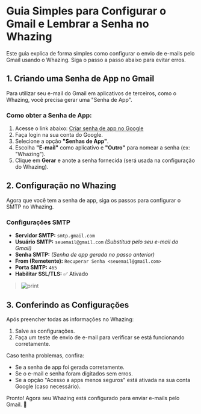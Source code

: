 # Guia Simples para Configurar o Gmail e Lembrar a Senha no Whazing

Este guia explica de forma simples como configurar o envio de e-mails pelo Gmail usando o Whazing. Siga o passo a passo abaixo para evitar erros.

## 1. Criando uma Senha de App no Gmail

Para utilizar seu e-mail do Gmail em aplicativos de terceiros, como o Whazing, você precisa gerar uma "Senha de App".

### Como obter a Senha de App:

1. Acesse o link abaixo: [Criar senha de app no Google](https://support.google.com/accounts/answer/185833?hl=pt-BR)
2. Faça login na sua conta do Google.
3. Selecione a opção **"Senhas de App"**.
4. Escolha **"E-mail"** como aplicativo e **"Outro"** para nomear a senha (ex: "Whazing").
5. Clique em **Gerar** e anote a senha fornecida (será usada na configuração do Whazing).

## 2. Configuração no Whazing

Agora que você tem a senha de app, siga os passos para configurar o SMTP no Whazing.

### Configurações SMTP

* **Servidor SMTP:** `smtp.gmail.com`
* **Usuário SMTP:** `seuemail@gmail.com` _(Substitua pelo seu e-mail do Gmail)_
* **Senha SMTP:** _(Senha de app gerada no passo anterior)_
* **From (Remetente):** `Recuperar Senha <seuemail@gmail.com>`
* **Porta SMTP:** `465`
* **Habilitar SSL/TLS:** ✅ Ativado

> <img src="../Configurar gmail/email.png" alt="print" data-size="original">

## 3. Conferindo as Configurações

Após preencher todas as informações no Whazing:

1. Salve as configurações.
2. Faça um teste de envio de e-mail para verificar se está funcionando corretamente.

Caso tenha problemas, confira:

* Se a senha de app foi gerada corretamente.
* Se o e-mail e senha foram digitados sem erros.
* Se a opção "Acesso a apps menos seguros" está ativada na sua conta Google (caso necessário).

Pronto! Agora seu Whazing está configurado para enviar e-mails pelo Gmail. 🚀
